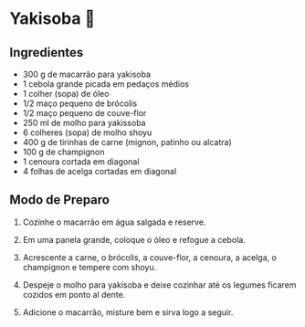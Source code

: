 # Yakisoba :bowl_with_spoon:

## Ingredientes

- 300 g de macarrão para yakisoba
- 1 cebola grande picada em pedaços médios
- 1 colher (sopa) de óleo
- 1/2 maço pequeno de brócolis
- 1/2 maço pequeno de couve-flor
- 250 ml de molho para yakissoba
- 6 colheres (sopa) de molho shoyu
- 400 g de tirinhas de carne (mignon, patinho ou alcatra)
- 100 g de champignon
- 1 cenoura cortada em diagonal
- 4 folhas de acelga cortadas em diagonal

## Modo de Preparo

1. Cozinhe o macarrão em água salgada e reserve.

2. Em uma panela grande, coloque o óleo e refogue a cebola.

3. Acrescente a carne, o brócolis, a couve-flor, a cenoura, a acelga, o champignon e tempere com shoyu.

4. Despeje o molho para yakisoba e deixe cozinhar até os legumes ficarem cozidos em ponto al dente.

5. Adicione o macarrão, misture bem e sirva logo a seguir.







